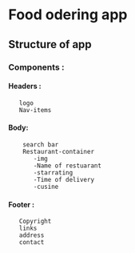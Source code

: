 # Food odering app

## Structure of app


 ### Components :
 
   #### Headers :
       logo
       Nav-items
   #### Body:
        search bar
        Restaurant-container
           -img
           -Name of restuarant
           -starrating
           -Time of delivery
           -cusine
   #### Footer :
       Copyright
       links
       address
       contact
 